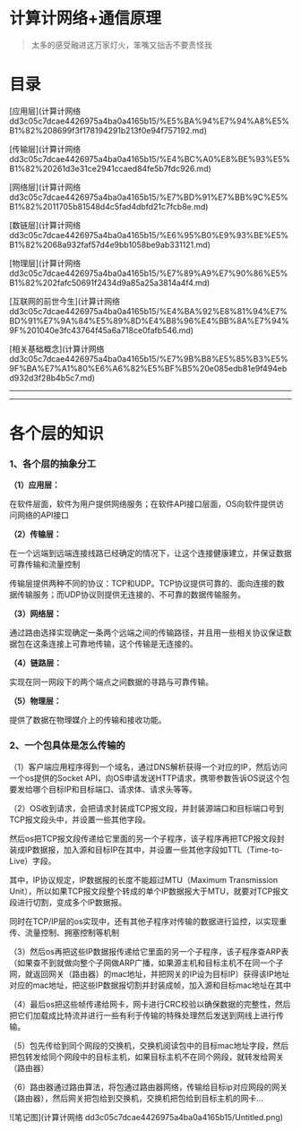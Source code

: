 # 计算计网络+通信原理

> 太多的感受融进这万家灯火，笨嘴又拙舌不要责怪我
> 

# 目录

[应用层](计算计网络 dd3c05c7dcae4426975a4ba0a4165b15/%E5%BA%94%E7%94%A8%E5%B1%82%208699f3f178194291b213f0e94f757192.md)

[传输层](计算计网络 dd3c05c7dcae4426975a4ba0a4165b15/%E4%BC%A0%E8%BE%93%E5%B1%82%20261d3e31ce2941ccaed84fe5b7fdc926.md)

[网络层](计算计网络 dd3c05c7dcae4426975a4ba0a4165b15/%E7%BD%91%E7%BB%9C%E5%B1%82%2011705b81548d4c5fad4dbfd21c7fcb8e.md)

[数链层](计算计网络 dd3c05c7dcae4426975a4ba0a4165b15/%E6%95%B0%E9%93%BE%E5%B1%82%2068a932faf57d4e9bb1058be9ab331121.md)

[物理层](计算计网络 dd3c05c7dcae4426975a4ba0a4165b15/%E7%89%A9%E7%90%86%E5%B1%82%202fafc50691f2434d9a85a25a3814a4f4.md)

[互联网的前世今生](计算计网络 dd3c05c7dcae4426975a4ba0a4165b15/%E4%BA%92%E8%81%94%E7%BD%91%E7%9A%84%E5%89%8D%E4%B8%96%E4%BB%8A%E7%94%9F%201040e3fc43764f45a6a718ce0fafb546.md)

[相关基础概念](计算计网络 dd3c05c7dcae4426975a4ba0a4165b15/%E7%9B%B8%E5%85%B3%E5%9F%BA%E7%A1%80%E6%A6%82%E5%BF%B5%20e085edb81e9f494ebd932d3f28b4b5c7.md)

---

---

# 各个层的知识

### 1、各个层的抽象分工

**（1）应用层：**

在软件层面，软件为用户提供网络服务；在软件API接口层面，OS向软件提供访问网络的API接口

**（2）传输层：**

在一个远端到远端连接线路已经确定的情况下，让这个连接健康建立，并保证数据可靠传输和流量控制

传输层提供两种不同的协议：TCP和UDP。TCP协议提供可靠的、面向连接的数据传输服务；而UDP协议则提供无连接的、不可靠的数据传输服务。

**（3）网络层：**

通过路由选择实现确定一条两个远端之间的传输路径，并且用一些相关协议保证数据包在这条连接上可靠地传输，这个传输是无连接的。

**（4）链路层：**

实现在同一网段下的两个端点之间数据的寻路与可靠传输。

**（5）物理层：**

提供了数据在物理媒介上的传输和接收功能。

### 2、一个包具体是怎么传输的

（1）客户端应用程序得到一个域名，通过DNS解析获得一个对应的IP，然后访问一个os提供的Socket API，向OS申请发送HTTP请求，携带参数告诉OS说这个包要发给哪个目标IP和目标端口、请求体、请求头等等。

（2）OS收到请求，会把请求封装成TCP报文段，并封装源端口和目标端口号到TCP报文段头中，并设置一些其他字段。

然后os把TCP报文段传递给它里面的另一个子程序，该子程序再把TCP报文段封装成IP数据报，加入源和目标IP在其中，并设置一些其他字段如TTL（Time-to-Live）字段。

其中，IP协议规定，IP数据报的长度不能超过MTU（Maximum Transmission Unit），所以如果TCP报文段整个转成的单个IP数据报大于MTU，就要对TCP报文段进行切割，变成多个IP数据报。

同时在TCP/IP层的os实现中，还有其他子程序对传输的数据进行监控，以实现重传、流量控制、拥塞控制等机制

（3）然后os再把这些IP数据报传递给它里面的另一个子程序，该子程序查ARP表（如果查不到就做向整个子网做ARP广播，如果源主机和目标主机不在同一个子网，就返回网关（路由器）的mac地址，并把网关的IP设为目标IP）获得该IP地址对应的mac地址，把这些IP数据报切割并封装成帧，加入源和目标mac地址在其中

（4）最后os把这些帧传递给网卡，网卡进行CRC校验以确保数据的完整性，然后把它们加载成比特流并进行一些有利于传输的特殊处理然后发送到网线上进行传输。

（5）包先传给到同个网段的交换机，交换机阅读包中的目标mac地址字段，然后把包转发给同个网段中的目标主机，如果目标主机不在同个网段，就转发给网关（路由器）

（6）路由器通过路由算法，将包通过路由器网络，传输给目标ip对应网段的网关（路由器），然后网关把包给到交换机，交换机把包给到目标主机的网卡…

![笔记图](计算计网络 dd3c05c7dcae4426975a4ba0a4165b15/Untitled.png)

